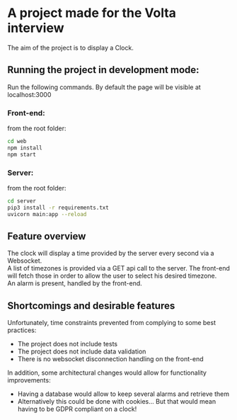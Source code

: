 # A project made for the Volta interview

The aim of the project is to display a Clock.

## Running the project in development mode:

Run the following commands. By default the page will be visible at localhost:3000

### Front-end:

from the root folder:

```bash
cd web
npm install
npm start
```

### Server:

from the root folder:

```bash
cd server
pip3 install -r requirements.txt
uvicorn main:app --reload
```

## Feature overview

The clock will display a time provided by the server every second via a Websocket.  
A list of timezones is provided via a GET api call to the server. The front-end will fetch those in order to allow the user to select his desired timezone.  
An alarm is present, handled by the front-end.

## Shortcomings and desirable features

Unfortunately, time constraints prevented from complying to some best practices:

- The project does not include tests
- The project does not include data validation
- There is no websocket disconnection handling on the front-end

In addition, some architectural changes would allow for functionality improvements:

- Having a database would allow to keep several alarms and retrieve them
- Alternatively this could be done with cookies... But that would mean having to be GDPR compliant on a clock!
